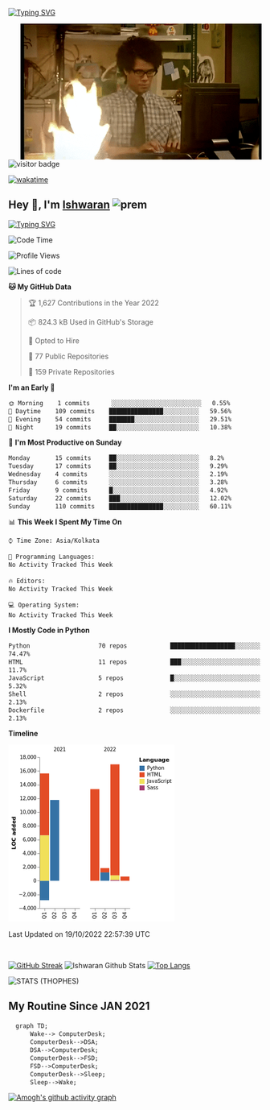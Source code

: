 [![Typing SVG](https://readme-typing-svg.herokuapp.com?font=Fira+Code&duration=1000&pause=2000&color=9400D3&multiline=true&width=1500&height=20&lines=%3D%3D%3D%3D%3D%3D%3D%3D%3D%3D%3D%3D%3D%3D%3D%3D%3D%3D%3D%3D%3D%3D%3D%3D%3D%3D%3D%3D%3D%3D%3D%3D%3D%3D%3D%3D%3D%3D%3D%3D%3D%3D%3D%3D%3D%3D%3D%3D%3D%3D%3D%3D%3D%3D%3D%3D%3D%3D%3D%3D%3D%3D%3D%3D%3D%3D%3D%3D%3D%3D%3D%3D%3D%3D%3D%3D%3D%3D%3D%3D%3D%3D%3D%3D%3D%3D%3D%3D%3D%3D%3D%3D%3D%3D%3D%3D%3D%3D%3D%3D%3D%3D%3D%3D%3D%3D%3D%3D%3D%3D%3D%3D%3D%3D%3D%3D%3D%3D%3D%3D%3D%3D%3D%3D%3D%3D%3D%3D%3D%3D%3D%3D)](https://git.io/typing-svg)


<img align="right" src="/assets/gif/Firepc.gif" />

![visitor badge](https://visitor-badge.glitch.me/badge?page_id=IshwaranRudhara-badge&left_color=red&right_color=green&left_text=Hello%20Visitors)

[![wakatime](https://wakatime.com/badge/user/fc738f08-9e9d-4e8b-a6ea-7f547f91629d.svg)](https://wakatime.com/@fc738f08-9e9d-4e8b-a6ea-7f547f91629d)

<h2>Hey 👋, I'm <a href="https://github.com/IshwaranRudhara">Ishwaran</a> <img width="30" alt="prem" src="https://user-images.githubusercontent.com/47528708/184485159-eb187755-3860-4024-84e0-36e3194f9dac.gif"></h2>

[![Typing SVG](https://readme-typing-svg.herokuapp.com?font=Fira+Code&duration=1000&pause=2000&color=9400D3&multiline=true&width=1500&height=20&lines=%3D%3D%3D%3D%3D%3D%3D%3D%3D%3D%3D%3D%3D%3D%3D%3D%3D%3D%3D%3D%3D%3D%3D%3D%3D%3D%3D%3D%3D%3D%3D%3D%3D%3D%3D%3D%3D%3D%3D%3D%3D%3D%3D%3D%3D%3D%3D%3D%3D%3D%3D%3D%3D%3D%3D%3D%3D%3D%3D%3D%3D%3D%3D%3D%3D%3D%3D%3D%3D%3D%3D%3D%3D%3D%3D%3D%3D%3D%3D%3D%3D%3D%3D%3D%3D%3D%3D%3D%3D%3D%3D%3D%3D%3D%3D%3D%3D%3D%3D%3D%3D%3D%3D%3D%3D%3D%3D%3D%3D%3D%3D%3D%3D%3D%3D%3D%3D%3D%3D%3D%3D%3D%3D%3D%3D%3D%3D%3D%3D%3D%3D%3D)](https://git.io/typing-svg)




<!--START_SECTION:waka-->
![Code Time](http://img.shields.io/badge/Code%20Time-12%20hrs%2054%20mins-blue)

![Profile Views](http://img.shields.io/badge/Profile%20Views-3-blue)

![Lines of code](https://img.shields.io/badge/From%20Hello%20World%20I%27ve%20Written-57%20Thousand%20lines%20of%20code-blue)

**🐱 My GitHub Data** 

> 🏆 1,627 Contributions in the Year 2022
 > 
> 📦 824.3 kB Used in GitHub's Storage 
 > 
> 💼 Opted to Hire
 > 
> 📜 77 Public Repositories 
 > 
> 🔑 159 Private Repositories  
 > 
**I'm an Early 🐤** 

```text
🌞 Morning    1 commits      ░░░░░░░░░░░░░░░░░░░░░░░░░   0.55% 
🌆 Daytime    109 commits    ███████████████░░░░░░░░░░   59.56% 
🌃 Evening    54 commits     ███████░░░░░░░░░░░░░░░░░░   29.51% 
🌙 Night      19 commits     ██░░░░░░░░░░░░░░░░░░░░░░░   10.38%

```
📅 **I'm Most Productive on Sunday** 

```text
Monday       15 commits     ██░░░░░░░░░░░░░░░░░░░░░░░   8.2% 
Tuesday      17 commits     ██░░░░░░░░░░░░░░░░░░░░░░░   9.29% 
Wednesday    4 commits      ░░░░░░░░░░░░░░░░░░░░░░░░░   2.19% 
Thursday     6 commits      ░░░░░░░░░░░░░░░░░░░░░░░░░   3.28% 
Friday       9 commits      █░░░░░░░░░░░░░░░░░░░░░░░░   4.92% 
Saturday     22 commits     ███░░░░░░░░░░░░░░░░░░░░░░   12.02% 
Sunday       110 commits    ███████████████░░░░░░░░░░   60.11%

```


📊 **This Week I Spent My Time On** 

```text
⌚︎ Time Zone: Asia/Kolkata

💬 Programming Languages: 
No Activity Tracked This Week

🔥 Editors: 
No Activity Tracked This Week

💻 Operating System: 
No Activity Tracked This Week

```

**I Mostly Code in Python** 

```text
Python                   70 repos            ██████████████████░░░░░░░   74.47% 
HTML                     11 repos            ███░░░░░░░░░░░░░░░░░░░░░░   11.7% 
JavaScript               5 repos             █░░░░░░░░░░░░░░░░░░░░░░░░   5.32% 
Shell                    2 repos             ░░░░░░░░░░░░░░░░░░░░░░░░░   2.13% 
Dockerfile               2 repos             ░░░░░░░░░░░░░░░░░░░░░░░░░   2.13%

```


**Timeline**

![Chart not found](https://raw.githubusercontent.com/IshwaranRudhara/IshwaranRudhara/main/charts/bar_graph.png) 


 Last Updated on 19/10/2022 22:57:39 UTC
<!--END_SECTION:waka-->

```javascript



```


[![GitHub Streak](https://streak-stats.demolab.com?user=IshwaranRudhara&theme=dark&border_radius=4.7&date_format=M%20j%5B%2C%20Y%5D&background=000000&border=000000)](https://git.io/streak-stats)
![Ishwaran Github Stats](https://github-readme-stats.vercel.app/api?username=IshwaranRudhara&&show_icons=true&theme=radical)
[![Top Langs](https://github-readme-stats.vercel.app/api/top-langs/?username=IshwaranRudhara&layout=compact)](https://github.com/anuraghazra/github-readme-stats)

![STATS (THOPHES)](https://github-profile-trophy.vercel.app/?username=IshwaranRudhara&theme=gruvbox&margin-w=10&margin-h=15&column=8)




<H2>My Routine Since JAN 2021</H2>

```mermaid
  graph TD;
      Wake--> ComputerDesk;
      ComputerDesk-->DSA;
      DSA-->ComputerDesk;
      ComputerDesk-->FSD;
      FSD-->ComputerDesk;
      ComputerDesk-->Sleep;
      Sleep-->Wake;
```
[![Amogh's github activity graph](https://activity-graph.herokuapp.com/graph?username=IshwaranRudhara&bg_color=000000&color=3620f7&line=5a0c99&point=1adbce&area=true&hide_border=true)](https://github.com/ashutosh00710/github-readme-activity-graph)


<!--
**IshwaranRudhara/IshwaranRudhara** is a ✨ _special_ ✨ repository because its `README.md` (this file) appears on your GitHub profile.

Here are some ideas to get you started:

- 🔭 I’m currently working on ...
- 🌱 I’m currently learning ...
- 👯 I’m looking to collaborate on ...
- 🤔 I’m looking for help with ...
- 💬 Ask me about ...
- 📫 How to reach me: ...
- 😄 Pronouns: ...
- ⚡ Fun fact: ...
-->
